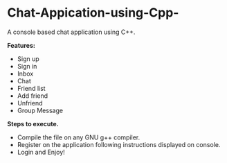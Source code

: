 # Chat-Appication-using-Cpp-
A console based chat application using C++.

**Features:**
 * Sign up
 * Sign in
 *	Inbox
 *	Chat
 *	Friend list
 *	Add friend
 *	Unfriend
 *	Group Message
 

**Steps to execute.**
  * Compile the file on any GNU g++ compiler.
  * Register on the application following instructions displayed on console.
  * Login and Enjoy!

